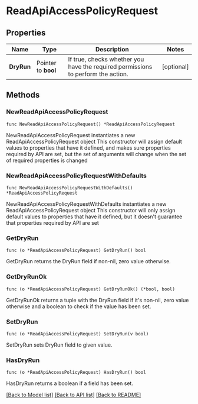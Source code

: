# ReadApiAccessPolicyRequest

## Properties

Name | Type | Description | Notes
------------ | ------------- | ------------- | -------------
**DryRun** | Pointer to **bool** | If true, checks whether you have the required permissions to perform the action. | [optional] 

## Methods

### NewReadApiAccessPolicyRequest

`func NewReadApiAccessPolicyRequest() *ReadApiAccessPolicyRequest`

NewReadApiAccessPolicyRequest instantiates a new ReadApiAccessPolicyRequest object
This constructor will assign default values to properties that have it defined,
and makes sure properties required by API are set, but the set of arguments
will change when the set of required properties is changed

### NewReadApiAccessPolicyRequestWithDefaults

`func NewReadApiAccessPolicyRequestWithDefaults() *ReadApiAccessPolicyRequest`

NewReadApiAccessPolicyRequestWithDefaults instantiates a new ReadApiAccessPolicyRequest object
This constructor will only assign default values to properties that have it defined,
but it doesn't guarantee that properties required by API are set

### GetDryRun

`func (o *ReadApiAccessPolicyRequest) GetDryRun() bool`

GetDryRun returns the DryRun field if non-nil, zero value otherwise.

### GetDryRunOk

`func (o *ReadApiAccessPolicyRequest) GetDryRunOk() (*bool, bool)`

GetDryRunOk returns a tuple with the DryRun field if it's non-nil, zero value otherwise
and a boolean to check if the value has been set.

### SetDryRun

`func (o *ReadApiAccessPolicyRequest) SetDryRun(v bool)`

SetDryRun sets DryRun field to given value.

### HasDryRun

`func (o *ReadApiAccessPolicyRequest) HasDryRun() bool`

HasDryRun returns a boolean if a field has been set.


[[Back to Model list]](../README.md#documentation-for-models) [[Back to API list]](../README.md#documentation-for-api-endpoints) [[Back to README]](../README.md)


